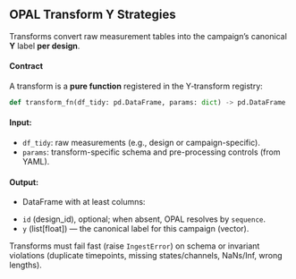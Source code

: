 ## OPAL Transform Y Strategies

Transforms convert raw measurement tables into the
campaign’s canonical **Y** label **per design**.

#### Contract

A transform is a **pure function** registered in the Y‑transform registry:

```python
def transform_fn(df_tidy: pd.DataFrame, params: dict) -> pd.DataFrame
````

#### Input:

* `df_tidy`: raw measurements (e.g., design or campaign-specific).
* `params`: transform-specific schema and pre-processing controls (from YAML).

#### Output:

* DataFrame with at least columns:

- `id` (design_id), optional; when absent, OPAL resolves by `sequence`.
- `y` (list[float]) — the canonical label for this campaign (vector).

Transforms must fail fast (raise `IngestError`) on schema or invariant violations
(duplicate timepoints, missing states/channels, NaNs/Inf, wrong lengths).
